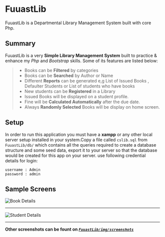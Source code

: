 # FuuastLib
FuuastLib is a Departmental Library Management System built with core Php.

## Summary
FuuastLib is a very **Simple Library Management System** built to practice & enhance my *Php* and *Bootstrap* skills.
Some of its features are listed below:
> - Books can be **Filtered** by categories
> - Books can be **Searched** by Author or Name 
> - Different **Reports** can be generated e,g List of Issued Books , Defaulter Students or List of students who have books  
> - New students can be **Registered** in a Library
> - Issued Books will be displayed on a student profile.
> - Fine will be **Calculated Automatically** after the due date.
> - Always **Randomly Selected** Books will be display on home screen.

## Setup
In order to run this application you must have a **xampp** or any other local server setup installed in your system.Copy a file called 
`cslib.sql` from `FuuastLib/db/` which contains all the queries required to create a database structure and some seed data,
export it to your server so that the database would be created for this app on your server.
use following credential details for login:
```
username : Admin
password : admin
```

## Sample Screens
![*Book Details*](https://github.com/amshehzad/FuuastLib/blob/master/img/screenshots/book-detail.JPG)

-------------------

![*Student Details*](https://github.com/amshehzad/FuuastLib/blob/master/img/screenshots/student-detail.JPG)

-------------------
**Other screenshots can be fount on  [*`FuuastLib/img/screenshots`*](https://github.com/amshehzad/FuuastLib/tree/master/img/screenshots/)**
